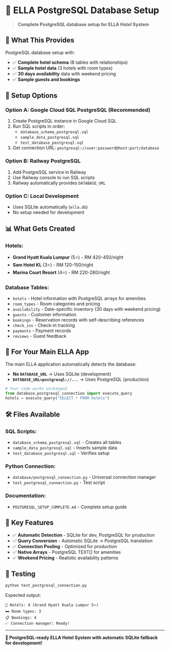 # 🐘 ELLA PostgreSQL Database Setup

> **Complete PostgreSQL database setup for ELLA Hotel System**

## 🎯 **What This Provides**

PostgreSQL database setup with:
- ✅ **Complete hotel schema** (8 tables with relationships)
- ✅ **Sample hotel data** (3 hotels with room types)
- ✅ **30 days availability** data with weekend pricing
- ✅ **Sample guests and bookings**

## 🚀 **Setup Options**

### **Option A: Google Cloud SQL PostgreSQL (Recommended)**
1. Create PostgreSQL instance in Google Cloud SQL
2. Run SQL scripts in order:
   - `database_schema_postgresql.sql`
   - `sample_data_postgresql.sql`
   - `test_database_postgresql.sql`
3. Get connection URL: `postgresql://user:password@host:port/database`

### **Option B: Railway PostgreSQL**
1. Add PostgreSQL service in Railway
2. Use Railway console to run SQL scripts
3. Railway automatically provides `DATABASE_URL`

### **Option C: Local Development**
- Uses SQLite automatically (`ella.db`)
- No setup needed for development

## 📊 **What Gets Created**

### **Hotels:**
- **Grand Hyatt Kuala Lumpur** (5⭐) - RM 420-450/night
- **Sam Hotel KL** (3⭐) - RM 120-150/night  
- **Marina Court Resort** (4⭐) - RM 220-280/night

### **Database Tables:**
- `hotels` - Hotel information with PostgreSQL arrays for amenities
- `room_types` - Room categories and pricing
- `availability` - Date-specific inventory (30 days with weekend pricing)
- `guests` - Customer information
- `bookings` - Reservation records with self-describing references
- `check_ins` - Check-in tracking
- `payments` - Payment records
- `reviews` - Guest feedback

## 🔄 **For Your Main ELLA App**

The main ELLA application automatically detects the database:
- **No `DATABASE_URL`** → Uses SQLite (development)
- **`DATABASE_URL=postgresql://...`** → Uses PostgreSQL (production)

```python
# Your code works unchanged:
from database.postgresql_connection import execute_query
hotels = execute_query("SELECT * FROM hotels")
```

## 🛠️ **Files Available**

### **SQL Scripts:**
- `database_schema_postgresql.sql` - Creates all tables
- `sample_data_postgresql.sql` - Inserts sample data
- `test_database_postgresql.sql` - Verifies setup

### **Python Connection:**
- `database/postgresql_connection.py` - Universal connection manager
- `test_postgresql_connection.py` - Test script

### **Documentation:**
- `POSTGRESQL_SETUP_COMPLETE.md` - Complete setup guide

## 🎯 **Key Features**

- ✅ **Automatic Detection** - SQLite for dev, PostgreSQL for production
- ✅ **Query Conversion** - Automatic SQLite → PostgreSQL translation
- ✅ **Connection Pooling** - Optimized for production
- ✅ **Native Arrays** - PostgreSQL TEXT[] for amenities
- ✅ **Weekend Pricing** - Realistic availability patterns

## 🧪 **Testing**

```bash
python test_postgresql_connection.py
```

Expected output:
```
🏨 Hotels: 4 (Grand Hyatt Kuala Lumpur 5⭐)
🛏️ Room types: 3
📋 Bookings: 4
✅ Connection manager: Ready!
```

---

**🐘 PostgreSQL-ready ELLA Hotel System with automatic SQLite fallback for development!**